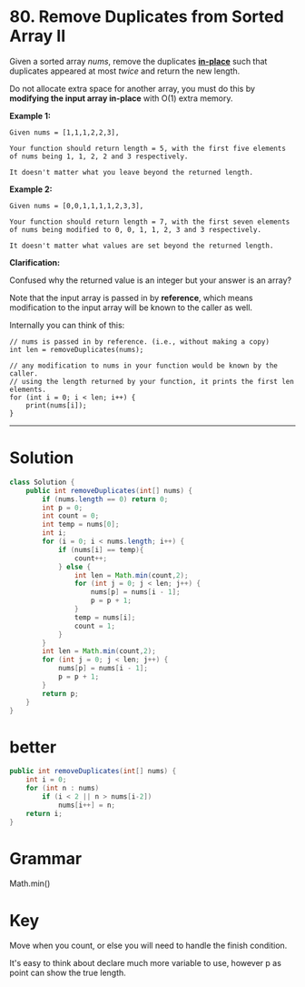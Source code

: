 # 80. Remove Duplicates from Sorted Array II

Given a sorted array *nums*, remove the duplicates [**in-place**](https://en.wikipedia.org/wiki/In-place_algorithm) such that duplicates appeared at most *twice* and return the new length.

Do not allocate extra space for another array, you must do this by **modifying the input array in-place** with O(1) extra memory.

**Example 1:**

```
Given nums = [1,1,1,2,2,3],

Your function should return length = 5, with the first five elements of nums being 1, 1, 2, 2 and 3 respectively.

It doesn't matter what you leave beyond the returned length.
```

**Example 2:**

```
Given nums = [0,0,1,1,1,1,2,3,3],

Your function should return length = 7, with the first seven elements of nums being modified to 0, 0, 1, 1, 2, 3 and 3 respectively.

It doesn't matter what values are set beyond the returned length.
```

**Clarification:**

Confused why the returned value is an integer but your answer is an array?

Note that the input array is passed in by **reference**, which means modification to the input array will be known to the caller as well.

Internally you can think of this:

```
// nums is passed in by reference. (i.e., without making a copy)
int len = removeDuplicates(nums);

// any modification to nums in your function would be known by the caller.
// using the length returned by your function, it prints the first len elements.
for (int i = 0; i < len; i++) {
    print(nums[i]);
}
```

------

# Solution

```Java
class Solution {
    public int removeDuplicates(int[] nums) {
        if (nums.length == 0) return 0;
        int p = 0;
        int count = 0;
        int temp = nums[0];
        int i;
        for (i = 0; i < nums.length; i++) {
            if (nums[i] == temp){
                count++;
            } else {
                int len = Math.min(count,2);
                for (int j = 0; j < len; j++) {
                    nums[p] = nums[i - 1];
                    p = p + 1;
                }
                temp = nums[i];
                count = 1;
            }
        }
        int len = Math.min(count,2);
        for (int j = 0; j < len; j++) {
            nums[p] = nums[i - 1];
            p = p + 1;
        }
        return p;
    }
}
```

# better

```Java
public int removeDuplicates(int[] nums) {
    int i = 0;
    for (int n : nums)
        if (i < 2 || n > nums[i-2])
            nums[i++] = n;
    return i;
}
```

# Grammar

Math.min()

# Key

Move when you count, or else you will need to handle the finish condition.

It's easy to think about declare much more variable to use, however p as point can show the true length.